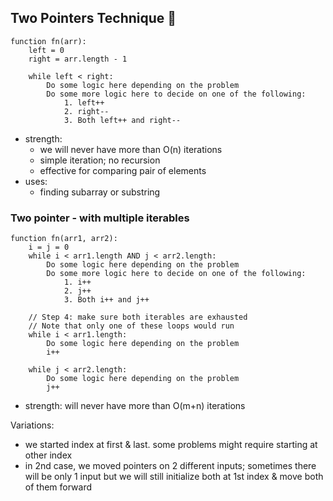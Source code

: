 ## Two Pointers Technique 🔄

```
function fn(arr):
    left = 0
    right = arr.length - 1

    while left < right:
        Do some logic here depending on the problem
        Do some more logic here to decide on one of the following:
            1. left++
            2. right--
            3. Both left++ and right--
```

- strength:
  - we will never have more than O(n) iterations
  - simple iteration; no recursion
  - effective for comparing pair of elements
- uses:
  - finding subarray or substring

### Two pointer - with multiple iterables

```
function fn(arr1, arr2):
    i = j = 0
    while i < arr1.length AND j < arr2.length:
        Do some logic here depending on the problem
        Do some more logic here to decide on one of the following:
            1. i++
            2. j++
            3. Both i++ and j++

    // Step 4: make sure both iterables are exhausted
    // Note that only one of these loops would run
    while i < arr1.length:
        Do some logic here depending on the problem
        i++

    while j < arr2.length:
        Do some logic here depending on the problem
        j++
```

- strength: will never have more than O(m+n) iterations

Variations:

- we started index at first & last. some problems might require starting at other index
- in 2nd case, we moved pointers on 2 different inputs; sometimes there will be only 1 input but we will still initialize both at 1st index & move both of them forward
